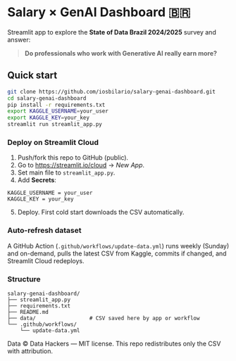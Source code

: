 
# Salary × GenAI Dashboard 🇧🇷

Streamlit app to explore the **State of Data Brazil 2024/2025** survey and answer:

> **Do professionals who work with Generative AI really earn more?**

## Quick start

```bash
git clone https://github.com/iosbilario/salary-genai-dashboard.git 
cd salary-genai-dashboard
pip install -r requirements.txt
export KAGGLE_USERNAME=your_user
export KAGGLE_KEY=your_key
streamlit run streamlit_app.py
```

### Deploy on Streamlit Cloud

1. Push/fork this repo to GitHub (public).
2. Go to https://streamlit.io/cloud → *New App*.
3. Set main file to `streamlit_app.py`.
4. Add **Secrets**:

```
KAGGLE_USERNAME = your_user
KAGGLE_KEY = your_key
```

5. Deploy. First cold start downloads the CSV automatically.

### Auto-refresh dataset

A GitHub Action (`.github/workflows/update-data.yml`) runs weekly (Sunday) and on-demand, pulls the latest CSV from Kaggle, commits if changed, and Streamlit Cloud redeploys.

### Structure

```
salary-genai-dashboard/
├── streamlit_app.py
├── requirements.txt
├── README.md
├── data/                 # CSV saved here by app or workflow
└── .github/workflows/
    └── update-data.yml
```

Data © Data Hackers — MIT license. This repo redistributes only the CSV with attribution.

